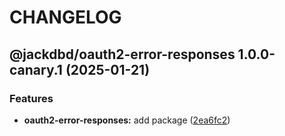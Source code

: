 # CHANGELOG

## @jackdbd/oauth2-error-responses 1.0.0-canary.1 (2025-01-21)


### Features

* **oauth2-error-responses:** add package ([2ea6fc2](https://github.com/jackdbd/rapido/commit/2ea6fc2c229e4f132ab155d355b9d5bf267912eb))
